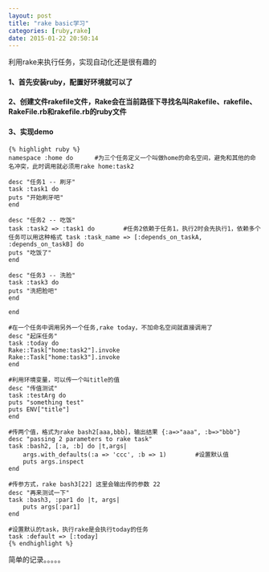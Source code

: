 ```yaml
---
layout: post
title: "rake basic学习"
categories: [ruby,rake]
date: 2015-01-22 20:50:14
---
```

利用rake来执行任务，实现自动化还是很有趣的

<!-- more -->

#### 1、首先安装ruby，配置好环境就可以了  

#### 2、创建文件rakefile文件，Rake会在当前路径下寻找名叫Rakefile、rakefile、RakeFile.rb和rakefile.rb的ruby文件

#### 3、实现demo

	{% highlight ruby %}
	namespace :home do		#为三个任务定义一个叫做home的命名空间，避免和其他的命名冲突，此时调用就必须用rake home:task2

	desc "任务1 -- 刷牙"
	task :task1 do
	puts "开始刷牙吧"
	end

	desc "任务2 -- 吃饭"
	task :task2 => :task1 do		#任务2依赖于任务1，执行2时会先执行1，依赖多个任务可以用这种格式 task :task_name => [:depends_on_taskA, :depends_on_taskB] do
	puts "吃饭了"
	end

	desc "任务3 -- 洗脸"
	task :task3 do
	puts "洗把脸吧"
	end

	end

	#在一个任务中调用另外一个任务,rake today，不加命名空间就直接调用了
	desc "起床任务"
	task :today do
	Rake::Task["home:task2"].invoke
	Rake::Task["home:task3"].invoke
	end

	#利用环境变量，可以传一个叫title的值
	desc "传值测试"
	task :testArg do
	puts "something test"
	puts ENV["title"]
	end

	#传两个值，格式为rake bash2[aaa,bbb]，输出结果 {:a=>"aaa", :b=>"bbb"}
	desc "passing 2 parameters to rake task"
	task :bash2, [:a, :b] do |t,args|
		args.with_defaults(:a => 'ccc', :b => 1)		#设置默认值
    	puts args.inspect
	end

	#传参方式，rake bash3[22] 这里会输出传的参数 22
	desc "再来测试一下"
	task :bash3, :par1 do |t, args|
		puts args[:par1]
	end

	#设置默认的task，执行rake是会执行today的任务
	task :default => [:today]
	{% endhighlight %}

简单的记录。。。。。